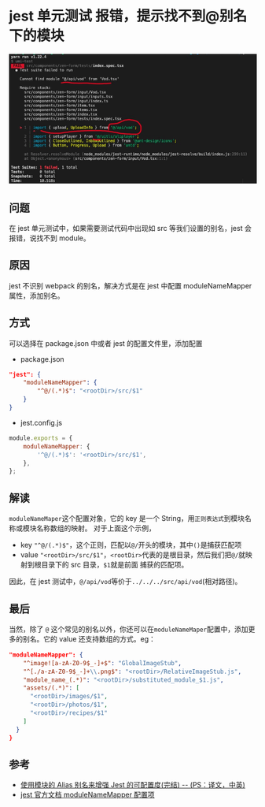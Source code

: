 # jest 单元测试 报错，提示找不到@别名下的模块

![error](../assets/img/jest_module.png)

## 问题

在 jest 单元测试中，如果需要测试代码中出现如 src 等我们设置的别名，jest 会报错，说找不到 module。

## 原因

jest 不识别 webpack 的别名，解决方式是在 jest 中配置 moduleNameMapper 属性，添加别名。

## 方式

可以选择在 package.json 中或者 jest 的配置文件里，添加配置

-   package.json

```json
"jest": {
    "moduleNameMapper": {
        "^@/(.*)$": "<rootDir>/src/$1"
    }
}
```

-   jest.config.js

```javascript
module.exports = {
    moduleNameMapper: {
        '^@/(.*)$': '<rootDir>/src/$1',
    },
};
```

## 解读

`moduleNameMaper`这个配置对象，它的 key 是一个 String，用`正则表达式`到模块名称或模块名称数组的映射。
对于上面这个示例，

-   key `"^@/(.*)$"`，这个正则，匹配以`@/`开头的模块，其中`()`是捕获匹配项
-   value `"<rootDir>/src/$1"`，`<rootDir>`代表的是根目录，然后我们把`@/`就映射到根目录下的 src 目录，`$1`就是前面 捕获的匹配项。

因此，在 jest 测试中，`@/api/vod`等价于`../../../src/api/vod`(相对路径)。

## 最后

当然，除了 `@` 这个常见的别名以外，你还可以在`moduleNameMaper`配置中，添加更多的别名。它的 value 还支持数组的方式。eg：

```json
"moduleNameMapper": {
    "^image![a-zA-Z0-9$_-]+$": "GlobalImageStub",
    "^[./a-zA-Z0-9$_-]+\\.png$": "<rootDir>/RelativeImageStub.js",
    "module_name_(.*)": "<rootDir>/substituted_module_$1.js",
    "assets/(.*)": [
      "<rootDir>/images/$1",
      "<rootDir>/photos/$1",
      "<rootDir>/recipes/$1"
    ]
  }
}
```

## 参考

-   [使用模块的 Alias 别名来增强 Jest 的可配置度(完结) -- (PS：译文，中英)](https://www.jianshu.com/p/c26615b9be38)
-   [jest 官方文档 moduleNameMapper 配置项](https://jestjs.io/docs/en/configuration#modulenamemapper-objectstring-string--arraystring)
